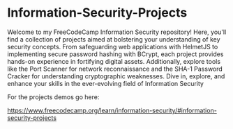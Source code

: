 # Information-Security-Projects
Welcome to my FreeCodeCamp Information Security repository! Here, you'll find a collection of projects aimed at bolstering your understanding of key security concepts. From safeguarding web applications with HelmetJS to implementing secure password hashing with BCrypt, each project provides hands-on experience in fortifying digital assets. Additionally, explore tools like the Port Scanner for network reconnaissance and the SHA-1 Password Cracker for understanding cryptographic weaknesses. Dive in, explore, and enhance your skills in the ever-evolving field of Information Security

For the projects demos go here:

https://www.freecodecamp.org/learn/information-security/#information-security-projects
